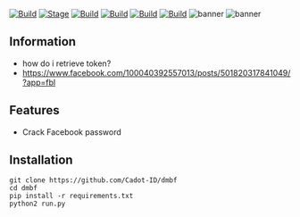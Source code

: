 [![Build](https://img.shields.io/badge/dmbf-brightgreen.svg?maxAge=259200)]()
[![Stage](https://img.shields.io/badge/Release-Stable-brightgreen.svg)]()
[![Build](https://img.shields.io/badge/Supported_Android-Linux-orange.svg)]()
[![Build](https://img.shields.io/badge/Available-Termux-red.svg?maxAge=259200)]()
[![Build](https://img.shields.io/badge/Language-python-blue.svg?maxAge=259200)]()
[![Build](https://img.shields.io/badge/contributions-CadotID-blue.svg?style=flat)]()
![banner](https://user-images.githubusercontent.com/71793332/98446716-f6b42200-2151-11eb-8418-4345809cb7a1.png)
![banner](https://user-images.githubusercontent.com/71793332/116948662-38a9c500-acaa-11eb-9f42-1ba04d1e5e98.png)
## Information 
- how do i retrieve token?
- https://www.facebook.com/100040392557013/posts/501820317841049/?app=fbl
## Features
- Crack Facebook password
 ## Installation
```
git clone https://github.com/Cadot-ID/dmbf
cd dmbf
pip install -r requirements.txt
python2 run.py
```


